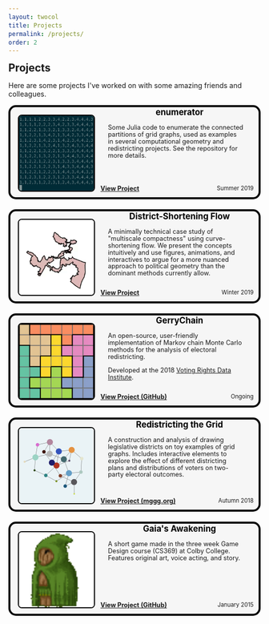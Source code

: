 ```yaml
---
layout: twocol
title: Projects
permalink: /projects/
order: 2
---
```



<h2 style="margin-bottom: 7px; margin-top:10px" >  Projects </h2>


Here are some projects I've worked on with some amazing friends and colleagues.



<div style="border: 4px solid black;border-radius: 15px; background: #f6f6f6; position:relative;min-height: 180px">
    <div style="width: 165px; height:150px; float: left; position: absolute; top: 0; bottom: 0; margin: auto;">
        <img src="/assets/images/enumerator.gif" width="150" height="150" style="border-radius: 5%; border: solid black 2px; transform: translate(15px,0px);" />
    </div>
	<div style="margin-left: 180px;padding: 15px; padding-top:0px">
	    <h2 style="font-size:1.2em; margin-top:0px; text-align:center; word-break: break-all; hyphens: auto; color:$text-color">
	    	<a href="https://github.com/zschutzman/emumerator/" style="color: black; text-decoration: none;" >
	    	enumerator
	    </a>
	    </h2>
	    <p style="color: $text-color; margin-left: 0px; margin-top: 5px; margin-right: 15px; margin-bottom: 10px; font-size: 0.9em; line-height: 110%;">
	        Some Julia code to enumerate the connected partitions of grid graphs, used as examples in several computational geometry and redistricting projects.  See the repository for more details.
	   		<br/><br/>
	        <a href="https://github.com/zschutzman/emumerator/" style="float: left; position:absolute; bottom:10px; left:180px"><b>
	        	View Project
	        </b></a>
	        <span style="float: right; font-size: .9em; position:absolute; bottom:10px; right: 10px;">
	        Summer 2019
	    </span>
	    </p>
	</div>
</div>
<!-- </div> -->
<div style="margin:20px"></div>






<div style="border: 4px solid black;border-radius: 15px; background: #f6f6f6; position:relative;min-height: 180px">
    <div style="width: 165px; height:150px; float: left; position: absolute; top: 0; bottom: 0; margin: auto;">
        <img src="/assets/images/csfgif.gif" width="150" height="150" style="border-radius: 5%; border: solid black 2px; transform: translate(15px,0px);" />
    </div>
	<div style="margin-left: 180px;padding: 15px; padding-top:0px">
	    <h2 style="font-size:1.2em; margin-top:0px; text-align:center; word-break: break-all; hyphens: auto; color:$text-color">
	    	<a href="https://mggg.org/distflow/" style="color: black; text-decoration: none;" >
	    	District-Shortening Flow
	    </a>
	    </h2>
	    <p style="color: $text-color; margin-left: 0px; margin-top: 5px; margin-right: 15px; margin-bottom: 10px; font-size: 0.9em; line-height: 110%;">
	        A minimally technical case study of "multiscale compactness" using curve-shortening flow. We present the concepts intuitively and use 
	        figures, animations, and interactives to argue for a more nuanced approach to political geometry than the dominant methods currently 
	        allow.
	   		<br/><br/>
	        <a href="https://mggg.org/distflow/" style="float: left; position:absolute; bottom:10px; left:180px"><b>
	        	View Project
	        </b></a>
	        <span style="float: right; font-size: .9em; position:absolute; bottom:10px; right: 10px;">
	        Winter 2019
	    </span>
	    </p>
	</div>
</div>
<!-- </div> -->
<div style="margin:20px"></div>

<div style="border: 4px solid black;border-radius: 15px; background: #f6f6f6; position:relative;min-height: 180px">
    <div style="width: 165px; height:150px; float: left; position: absolute; top: 0; bottom: 0; margin: auto;">
        <img src="/assets/images/mcmcgif.gif" width="150" height="150" style="border-radius: 5%; border: solid black 2px; transform: translate(15px,0px);" />
    </div>
	<div style="margin-left: 180px;padding: 15px; padding-top:0px">
	    <h2 style="font-size:1.2em; margin-top:0px; text-align:center; word-break: break-all; hyphens: auto; color:$text-color">
	    	<a href="https://www.github.com/mggg/gerrychain/" style="color: black; text-decoration: none;" >
	    	GerryChain
	    </a>
	    </h2>
	    <p style="color: $text-color; margin-left: 0px; margin-top: 5px; margin-right: 15px; margin-bottom: 10px; font-size: 0.9em; line-height: 110%;">
	        An open-source, user-friendly implementation of Markov chain Monte Carlo methods for the analysis of electoral redistricting. 
<br /> <br />
	        Developed at the 2018 
	        <a href="gerrydata.org"> Voting Rights Data Institute</a>.
	   		<br/>
	        <a href="https://www.github.com/mggg/gerrychain/" style="float: left; position:absolute; bottom:10px; left:180px"><b>
	        	View Project (GitHub)
	        </b></a>
	        <span style="float: right; font-size: .9em; position:absolute; bottom:10px; right: 10px;">
	        Ongoing
	    </span>
	    </p>
	</div>
</div>
<!-- </div> -->
<div style="margin:20px"></div>
<!-- <div style="border: 4px solid black; border-radius: 6px; padding: 25px">
	<h1> GERRYMANDERING? </h1> -->
<div style="border: 4px solid black;border-radius: 15px; background: #f6f6f6; position:relative;min-height: 180px">
    <div style="width: 165px; height:150px; float: left; position: absolute; top: 0; bottom: 0; margin: auto;">
        <img src="/assets/images/metareduced.png" width="150" height="150" style="border-radius: 5%; border: solid black 2px; transform: translate(15px,0px);" />
    </div>
	<div style="margin-left: 180px;padding: 15px; padding-top:0px">
	    <h2 style="font-size:1.2em; margin-top:0px; text-align:center; word-break: break-all; hyphens: auto; color:$text-color">
	    	<a href="https://mggg.org/metagraph" style="color: black; text-decoration: none;" >
	    	Redistricting the Grid
	    </a>
	    </h2>
	    <p style="color: $text-color; margin-left: 0px; margin-top: 5px; margin-right: 15px; margin-bottom: 10px; font-size: 0.9em; line-height: 110%;">
	        A construction and analysis of drawing legislative districts on toy examples of grid graphs.  Includes interactive elements to explore the effect of different districting plans and distributions of voters on two-party electoral outcomes.
	   		<br/>
	        <a href="https://mggg.org/metagraph" style="float: left; position:absolute; bottom:10px; left:180px"><b>
	        	View Project (mggg.org)
	        </b></a>
	        <span style="float: right; font-size: .9em; position:absolute; bottom:10px; right: 10px;">
	        Autumn 2018
	    </span>
	    </p>
	</div>
</div>
<!-- </div> -->
<div style="margin:20px"></div>

<div style="border: 4px solid black;border-radius: 15px; background: #f6f6f6; position:relative;min-height: 180px">
    <div style="width: 165px; height:150px; float: left; position: absolute; top: 0; bottom: 0; margin: auto;">
        <img src="/assets/images/wizardquest.gif" width="150" height="150" style="border-radius: 5%; border: solid black 2px; transform: translate(15px,0px);" />
    </div>
	<div style="margin-left: 180px;padding: 15px; padding-top:0px">
	    <h2 style="font-size:1.2em; margin-top:0px; text-align:center; word-break: break-all; hyphens: auto; color:$text-color">
	    	<a href="https://github.com/zschutzman/wizard_quest" style="color: black; text-decoration: none;" >Gaia's Awakening</a>
	    </h2>
	    <p style="color: $text-color; margin-left: 0px; margin-top: 5px; margin-right: 15px; margin-bottom: 10px; font-size: 0.9em; line-height: 110%;">
	        A short game made in the three week Game Design course (CS369) at Colby College.  Features original art, voice acting, and story.
	        <br/><br/>
	        <a href="https://github.com/zschutzman/wizard_quest" style="float: left; position:absolute; bottom:10px; left:180px"><b>
	        	View Project (GitHub)
	        </b></a>
	        <span style="float: right; font-size: .9em; position:absolute; bottom:10px; right: 10px">
	        January 2015
	    </span>
	    </p>
	</div>
</div>
